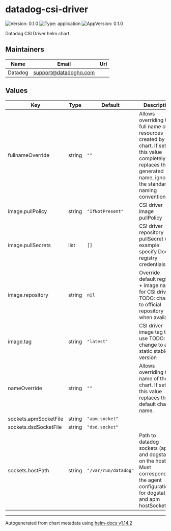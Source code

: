 # datadog-csi-driver

![Version: 0.1.0](https://img.shields.io/badge/Version-0.1.0-informational?style=flat-square) ![Type: application](https://img.shields.io/badge/Type-application-informational?style=flat-square) ![AppVersion: 0.1.0](https://img.shields.io/badge/AppVersion-0.1.0-informational?style=flat-square)

Datadog CSI Driver helm chart

## Maintainers

| Name | Email | Url |
| ---- | ------ | --- |
| Datadog | <support@datadoghq.com> |  |

## Values

| Key | Type | Default | Description |
|-----|------|---------|-------------|
| fullnameOverride | string | `""` | Allows overriding the full name of resources created by the chart. If set, this value completely replaces the generated name, ignoring the standard naming convention. |
| image.pullPolicy | string | `"IfNotPresent"` | CSI driver image pullPolicy |
| image.pullSecrets | list | `[]` | CSI driver repository pullSecret (for example: specify Docker registry credentials) |
| image.repository | string | `nil` | Override default registry + image.name for CSI driver TODO: change to official repository when available |
| image.tag | string | `"latest"` | CSI driver image tag to use TODO: change to a static stable version |
| nameOverride | string | `""` | Allows overriding the name of the chart. If set, this value replaces the default chart name. |
| sockets.apmSocketFile | string | `"apm.socket"` |  |
| sockets.dsdSocketFile | string | `"dsd.socket"` |  |
| sockets.hostPath | string | `"/var/run/datadog"` | Path to datadog sockets (apm and dogstatsd) on the host Must correspond to the agent configuration for dogstatsd and apm hostSocketPath |

----------------------------------------------
Autogenerated from chart metadata using [helm-docs v1.14.2](https://github.com/norwoodj/helm-docs/releases/v1.14.2)

